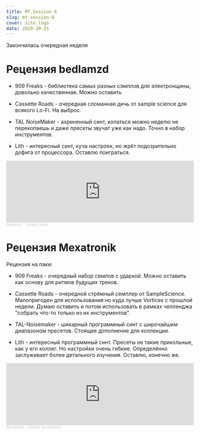 ```yaml
---
title: MT.Session 8
slug: mt-session-8
cover: site.logo
date: 2020-10-25
---
```


Закончилась очередная неделя

# Рецензия bedlamzd

* 909 Freaks  - библиотека самых разных сэмплов для электронщины, довольно качественная. Можно оставить

* Cassette Roads - очередная сломанная дичь от sample science для всякого Lo-Fi. На выброс.

* TAL NoiseMaker - ахриненный синт, копаться можно неделю не перекопаешь и даже пресеты звучат уже как надо. Точно в набор инструментов.

* Lith - интересный синт, куча настроек, но жрёт подозрительно дофига от процессора. Оставлю поиграться.

<iframe width="100%" height="166" scrolling="no" frameborder="no" allow="autoplay" src="https://w.soundcloud.com/player/?url=https%3A//api.soundcloud.com/tracks/921565684&color=%23ff5500&auto_play=false&hide_related=false&show_comments=true&show_user=true&show_reposts=false&show_teaser=true"></iframe><div style="font-size: 10px; color: #cccccc;line-break: anywhere;word-break: normal;overflow: hidden;white-space: nowrap;text-overflow: ellipsis; font-family: Interstate,Lucida Grande,Lucida Sans Unicode,Lucida Sans,Garuda,Verdana,Tahoma,sans-serif;font-weight: 100;"><a href="https://soundcloud.com/bedlamzd" title="bedlamzd" target="_blank" style="color: #cccccc; text-decoration: none;">bedlamzd</a> · <a href="https://soundcloud.com/bedlamzd/simple-driver" title="Simple Driver" target="_blank" style="color: #cccccc; text-decoration: none;">Simple Driver</a></div>

# Рецензия Mexatronik

Рецензия на паки:

* 909 Freaks - очередный набор семлов с ударкой. Можно оставить как основу для ритмов будущих треков.

* Cassette Roads - очередной стрёмный семплер от SampleScience. Малопригоден для использования но куда лучше Vortices с прошлой недели. Думаю оставить и потом использовать в рамках челленджа "собрать что-то только из их инструментов".

* TAL-Noisemaker - шикарный программный синт с широчайшим диапазоном пресетов. Стоящее дополнение для коллекции.

* Lith - интересный программный синт. Пресеты не такие прикольные, как у его коллег. Но настройки очень гибкие. Определённо заслуживает более детального изучения. Оставлю, конечно же.

<iframe width="100%" height="166" scrolling="no" frameborder="no" allow="autoplay" src="https://w.soundcloud.com/player/?url=https%3A//api.soundcloud.com/tracks/921550384&color=%23ff5500&auto_play=false&hide_related=false&show_comments=true&show_user=true&show_reposts=false&show_teaser=true"></iframe><div style="font-size: 10px; color: #cccccc;line-break: anywhere;word-break: normal;overflow: hidden;white-space: nowrap;text-overflow: ellipsis; font-family: Interstate,Lucida Grande,Lucida Sans Unicode,Lucida Sans,Garuda,Verdana,Tahoma,sans-serif;font-weight: 100;"><a href="https://soundcloud.com/red_monk" title="Mexatronik" target="_blank" style="color: #cccccc; text-decoration: none;">Mexatronik</a> · <a href="https://soundcloud.com/red_monk/ethnics-surrounded" title="Ethnics Surrounded" target="_blank" style="color: #cccccc; text-decoration: none;">Ethnics Surrounded</a></div>
